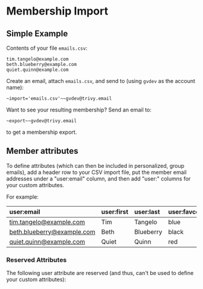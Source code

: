 # Membership Import

## Simple Example

Contents of your file ```emails.csv```:

```
tim.tangelo@example.com
beth.blueberry@example.com
quiet.quinn@example.com
```

Create an email, attach ```emails.csv```, and send to (using ```gvdev``` as the account name):

```
~import='emails.csv'~~gvdev@trivy.email
```

Want to see your resulting membership?  Send an email to:

```
~export~~gvdev@trivy.email
```

to get a membership export.


## Member attributes

To define attributes (which can then be included in personalized,
group emails), add a header row to your CSV import file, put the
member email addresses under a "user:email" column, and then add
"user:<attribute name>" columns for your custom attributes.  

For example:

| user:email                  | user:first | user:last  | user:favcolor  |
|:----------------------------|:-----------|:-----------|:---------------|
|tim.tangelo@example.com      | Tim        | Tangelo    | blue           |
|beth.blueberry@example.com   | Beth       | Blueberry  | black          |
|quiet.quinn@example.com      | Quiet      | Quinn      | red            |


### Reserved Attributes

The following user attribute are reserved (and thus, can't be used to
define your custom attributes):


